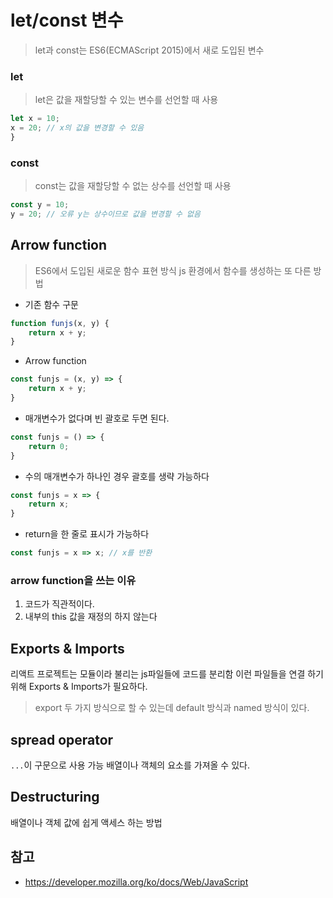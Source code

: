 let/const 변수
=====
> let과 const는 ES6(ECMAScript 2015)에서 새로 도입된 변수
### let
> let은 값을 재할당할 수 있는 변수를 선언할 때 사용
```js
let x = 10;
x = 20; // x의 값을 변경할 수 있음
}
```
### const
> const는 값을 재할당할 수 없는 상수를 선언할 때 사용
```js
const y = 10;
y = 20; // 오류 y는 상수이므로 값을 변경할 수 없음
```
## Arrow function
> ES6에서 도입된 새로운 함수 표현 방식 js 환경에서 함수를 생성하는 또 다른 방법
* 기존 함수 구문
```js
function funjs(x, y) { 
    return x + y;
}
```
* Arrow function
```js
const funjs = (x, y) => { 
    return x + y;
}
```
* 매개변수가 없다며 빈 괄호로 두면 된다.
```js
const funjs = () => { 
    return 0;
}
```
* 수의 매개변수가 하나인 경우 괄호를 생략 가능하다
```js
const funjs = x => {
    return x;
}
```
* return을 한 줄로 표시가 가능하다
```js
const funjs = x => x; // x를 반환
```
### arrow function을 쓰는 이유
1. 코드가 직관적이다.
2. 내부의 this 값을 재정의 하지 않는다

## Exports & Imports
리액트 프로젝트는 모듈이라 불리는 js파일들에 코드를 분리함
이런 파일들을 연결 하기 위해 Exports & Imports가 필요하다.

> export 두 가지 방식으로 할 수 있는데 default 방식과 named 방식이 있다.
## spread operator
```...```이 구문으로 사용 가능 배열이나 객체의 요소를 가져올 수 있다.
## Destructuring
배열이나 객체 값에 쉽게 액세스 하는 방법
## 참고
* https://developer.mozilla.org/ko/docs/Web/JavaScript
